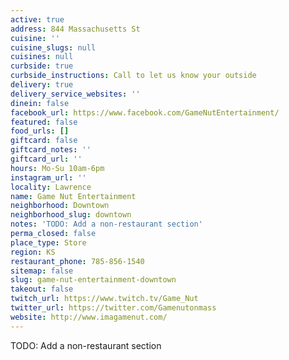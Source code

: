 ```yaml
---
active: true
address: 844 Massachusetts St
cuisine: ''
cuisine_slugs: null
cuisines: null
curbside: true
curbside_instructions: Call to let us know your outside
delivery: true
delivery_service_websites: ''
dinein: false
facebook_url: https://www.facebook.com/GameNutEntertainment/
featured: false
food_urls: []
giftcard: false
giftcard_notes: ''
giftcard_url: ''
hours: Mo-Su 10am-6pm
instagram_url: ''
locality: Lawrence
name: Game Nut Entertainment
neighborhood: Downtown
neighborhood_slug: downtown
notes: 'TODO: Add a non-restaurant section'
perma_closed: false
place_type: Store
region: KS
restaurant_phone: 785-856-1540
sitemap: false
slug: game-nut-entertainment-downtown
takeout: false
twitch_url: https://www.twitch.tv/Game_Nut
twitter_url: https://twitter.com/Gamenutonmass
website: http://www.imagamenut.com/
---
```


TODO: Add a non-restaurant section